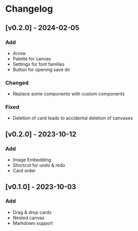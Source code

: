 # Changelog
## [v0.2.0] - 2024-02-05
### Add
- Arrow
- Palette for canvas
- Settings for font families
- Button for opening save dir
### Changed
- Replace some components with custom components
### Fixed
- Deletion of card leads to accidental deletion of canvases

## [v0.2.0] - 2023-10-12
### Add
- Image Embedding
- Shortcut for undo & redo
- Card order

## [v0.1.0] - 2023-10-03
### Add
- Drag & drop cards
- Nested canvas 
- Markdown support
